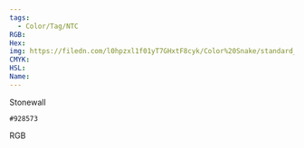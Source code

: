 ```yaml
---
tags:
  - Color/Tag/NTC
RGB:
Hex:
img: https://filedn.com/l0hpzxl1f01yT7GHxtF8cyk/Color%20Snake/standard_csv_to_svg/928573.svg
CMYK:
HSL:
Name:
---
```

Stonewall
```palette
#928573
```
RGB

